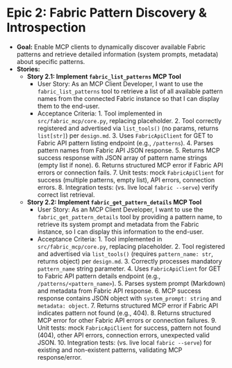 # Epic 2: Fabric Pattern Discovery & Introspection

- **Goal:** Enable MCP clients to dynamically discover available Fabric patterns and retrieve detailed information (system prompts, metadata) about specific patterns.
- **Stories:**
  - **Story 2.1: Implement `fabric_list_patterns` MCP Tool**
    - User Story: As an MCP Client Developer, I want to use the `fabric_list_patterns` tool to retrieve a list of all available pattern names from the connected Fabric instance so that I can display them to the end-user.
    - Acceptance Criteria:
            1. Tool implemented in `src/fabric_mcp/core.py`, replacing placeholder.
            2. Tool correctly registered and advertised via `list_tools()` (no params, returns `list[str]`) per `design.md`.
            3. Uses `FabricApiClient` for GET to Fabric API pattern listing endpoint (e.g., `/patterns`).
            4. Parses pattern names from Fabric API JSON response.
            5. Returns MCP success response with JSON array of pattern name strings (empty list if none).
            6. Returns structured MCP error if Fabric API errors or connection fails.
            7. Unit tests: mock `FabricApiClient` for success (multiple patterns, empty list), API errors, connection errors.
            8. Integration tests: (vs. live local `fabric --serve`) verify correct list retrieval.
  - **Story 2.2: Implement `fabric_get_pattern_details` MCP Tool**
    - User Story: As an MCP Client Developer, I want to use the `fabric_get_pattern_details` tool by providing a pattern name, to retrieve its system prompt and metadata from the Fabric instance, so I can display this information to the end-user.
    - Acceptance Criteria:
            1. Tool implemented in `src/fabric_mcp/core.py`, replacing placeholder.
            2. Tool registered and advertised via `list_tools()` (requires `pattern_name: str`, returns object) per `design.md`.
            3. Correctly processes mandatory `pattern_name` string parameter.
            4. Uses `FabricApiClient` for GET to Fabric API pattern details endpoint (e.g., `/patterns/<pattern_name>`).
            5. Parses system prompt (Markdown) and metadata from Fabric API response.
            6. MCP success response contains JSON object with `system_prompt: string` and `metadata: object`.
            7. Returns structured MCP error if Fabric API indicates pattern not found (e.g., 404).
            8. Returns structured MCP error for other Fabric API errors or connection failures.
            9. Unit tests: mock `FabricApiClient` for success, pattern not found (404), other API errors, connection errors, unexpected valid JSON.
            10. Integration tests: (vs. live local `fabric --serve`) for existing and non-existent patterns, validating MCP response/error.
